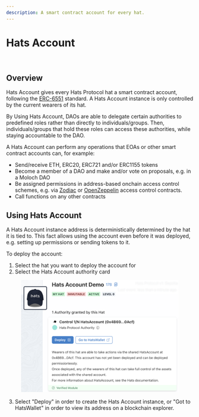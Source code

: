 ```yaml
---
description: A smart contract account for every hat.
---
```


# Hats Account

<figure><img src="../../.gitbook/assets/hats wallet.jpg" alt=""><figcaption></figcaption></figure>

## Overview

Hats Account gives every Hats Protocol hat a smart contract account, following the [ERC-6551](https://eips.ethereum.org/EIPS/eip-6551) standard. A Hats Account instance is only controlled by the current wearers of its hat.

By Using Hats Account, DAOs are able to delegate certain authorities to predefined roles rather than directly to individuals/groups. Then, individuals/groups that hold these roles can access these authorities, while staying accountable to the DAO.

A Hats Account can perform any operations that EOAs or other smart contract accounts can, for example:

* Send/receive ETH, ERC20, ERC721 and/or ERC1155 tokens
* Become a member of a DAO and make and/or vote on proposals, e.g. in a Moloch DAO
* Be assigned permissions in address-based onchain access control schemes, e.g. via [Zodiac](https://zodiac.wiki/index.php/Introduction:\_Zodiac\_Standard) or [OpenZeppelin](https://docs.openzeppelin.com/contracts/5.x/access-control) access control contracts.
* Call functions on any other contracts

## **Using Hats Account**

A Hats Account instance address is deterministically determined by the hat it is tied to. This fact allows using the account even before it was deployed, e.g. setting up permissions or sending tokens to it.&#x20;

To deploy the account:

1. Select the hat you want to deploy the account for
2. Select the Hats Account authority card

<figure><img src="../../.gitbook/assets/Screenshot 2024-03-21 at 12.46.21.png" alt="" width="563"><figcaption></figcaption></figure>

3. Select "Deploy" in order to create the Hats Account instance, or "Got to HatsWallet" in order to view its address on a blockchain explorer.&#x20;
